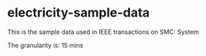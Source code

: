 # electricity-sample-data
This is the sample data used in IEEE transactions on SMC: System

The granularity is: 15 mins
